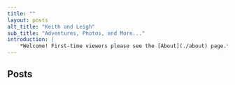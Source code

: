 ```yaml
---
title: ""
layout: posts
alt_title: "Keith and Leigh"
sub_title: "Adventures, Photos, and More..."
introduction: |
    *Welcome! First-time viewers please see the [About](./about) page.*
---
```


## Posts
